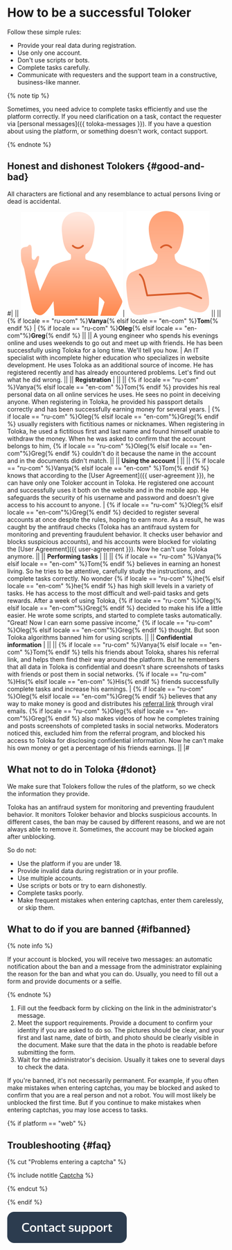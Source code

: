 # How to be a successful Toloker

Follow these simple rules:

- Provide your real data during registration.
- Use only one account.
- Don't use scripts or bots.
- Complete tasks carefully.
- Communicate with requesters and the support team in a constructive, business-like manner.

{% note tip %}

Sometimes, you need advice to complete tasks efficiently and use the platform correctly. If you need clarification on a task, contact the requester via [personal messages]({{ toloka-messages }}). If you have a question about using the platform, or something doesn't work, contact support.

{% endnote %}

## Honest and dishonest Tolokers {#good-and-bad}

All characters are fictional and any resemblance to actual persons living or dead is accidental.

#|
|| ![](assets/good_perfomer.svg)| ![](assets/bad_performer.svg) ||
|| {% if locale == "ru-com" %}**Vanya**{% elsif locale == "en-com" %}**Tom**{% endif %} | {% if locale == "ru-com" %}**Oleg**{% elsif locale == "en-com"%}**Greg**{% endif %} ||
|| A young engineer who spends his evenings online and uses weekends to go out and meet up with friends. He has been successfully using Toloka for a long time. We'll tell you how. | An IT specialist with incomplete higher education who specializes in website development. He uses Toloka as an additional source of income. He has registered recently and has already encountered problems. Let's find out what he did wrong. ||
|| **Registration** | ||
|| {% if locale == "ru-com" %}Vanya{% elsif locale == "en-com" %}Tom{% endif %} provides his real personal data on all online services he uses. He sees no point in deceiving anyone. When registering in Toloka, he provided his passport details correctly and has been successfully earning money for several years. | {% if locale == "ru-com" %}Oleg{% elsif locale == "en-com"%}Greg{% endif %} usually registers with fictitious names or nicknames. When registering in Toloka, he used a fictitious first and last name and found himself unable to withdraw the money. When he was asked to confirm that the account belongs to him, {% if locale == "ru-com" %}Oleg{% elsif locale == "en-com"%}Greg{% endif %} couldn't do it because the name in the account and in the documents didn't match. ||
|| **Using the account** | ||
|| {% if locale == "ru-com" %}Vanya{% elsif locale == "en-com" %}Tom{% endif %} knows that according to the [User Agreement]({{ user-agreement }}), he can have only one Toloker account in Toloka. He registered one account and successfully uses it both on the website and in the mobile app. He safeguards the security of his username and password and doesn't give access to his account to anyone. | {% if locale == "ru-com" %}Oleg{% elsif locale == "en-com"%}Greg{% endif %} decided to register several accounts at once despite the rules, hoping to earn more. As a result, he was caught by the antifraud checks (Toloka has an antifraud system for monitoring and preventing fraudulent behavior. It checks user behavior and blocks suspicious accounts), and his accounts were blocked for violating the [User Agreement]({{ user-agreement }}). Now he can't use Toloka anymore. ||
|| **Performing tasks** | ||
|| {% if locale == "ru-com" %}Vanya{% elsif locale == "en-com" %}Tom{% endif %} believes in earning an honest living. So he tries to be attentive, carefully study the instructions, and complete tasks correctly. No wonder {% if locale == "ru-com" %}he{% elsif locale == "en-com" %}he{% endif %} has high skill levels in a variety of tasks. He has access to the most difficult and well-paid tasks and gets rewards. After a week of using Toloka, {% if locale == "ru-com" %}Oleg{% elsif locale == "en-com"%}Greg{% endif %} decided to make his life a little easier. He wrote some scripts, and started to complete tasks automatically. "Great! Now I can earn some passive income," {% if locale == "ru-com" %}Oleg{% elsif locale == "en-com"%}Greg{% endif %} thought. But soon Toloka algorithms banned him for using scripts. ||
|| **Confidential information** | ||
|| {% if locale == "ru-com" %}Vanya{% elsif locale == "en-com" %}Tom{% endif %} tells his friends about Toloka, shares his referral link, and helps them find their way around the platform. But he remembers that all data in Toloka is confidential and doesn't share screenshots of tasks with friends or post them in social networks. {% if locale == "ru-com" %}His{% elsif locale == "en-com" %}His{% endif %} friends successfully complete tasks and increase his earnings. | {% if locale == "ru-com" %}Oleg{% elsif locale == "en-com"%}Greg{% endif %} believes that any way to make money is good and distributes his [referral link](referal.md) through viral emails. {% if locale == "ru-com" %}Oleg{% elsif locale == "en-com"%}Greg{% endif %} also makes videos of how he completes training and posts screenshots of completed tasks in social networks. Moderators noticed this, excluded him from the referral program, and blocked his access to Toloka for disclosing confidential information. Now he can't make his own money or get a percentage of his friends earnings. ||
|#

## What not to do in Toloka {#donot}

We make sure that Tolokers follow the rules of the platform, so we check the information they provide.

Toloka has an antifraud system for monitoring and preventing fraudulent behavior. It monitors Toloker behavior and blocks suspicious accounts. In different cases, the ban may be caused by different reasons, and we are not always able to remove it. Sometimes, the account may be blocked again after unblocking.

So do not:

- Use the platform if you are under 18.
- Provide invalid data during registration or in your profile.
- Use multiple accounts.
- Use scripts or bots or try to earn dishonestly.
- Complete tasks poorly.
- Make frequent mistakes when entering captchas, enter them carelessly, or skip them.

## What to do if you are banned {#ifbanned}

{% note info %}

If your account is blocked, you will receive two messages: an automatic notification about the ban and a message from the administrator explaining the reason for the ban and what you can do. Usually, you need to fill out a form and provide documents or a selfie.

{% endnote %}

1. Fill out the feedback form by clicking on the link in the administrator's message.
1. Meet the support requirements. Provide a document to confirm your identity if you are asked to do so. The pictures should be clear, and your first and last name, date of birth, and photo should be clearly visible in the document. Make sure that the data in the photo is readable before submitting the form.
1. Wait for the administrator's decision. Usually it takes one to several days to check the data.

If you're banned, it's not necessarily permanent. For example, if you often make mistakes when entering captchas, you may be blocked and asked to confirm that you are a real person and not a robot. You will most likely be unblocked the first time. But if you continue to make mistakes when entering captchas, you may lose access to tasks.

{% if platform == "web" %}
## Troubleshooting {#faq}

{% cut "Problems entering a captcha" %}

{% include notitle [Captcha](_includes/captcha.md) %}

{% endcut %}

{% endif %}


[![](assets/buttons/contact-support.svg)](troubleshooting/troubleshooting.md#not_working_properly)

